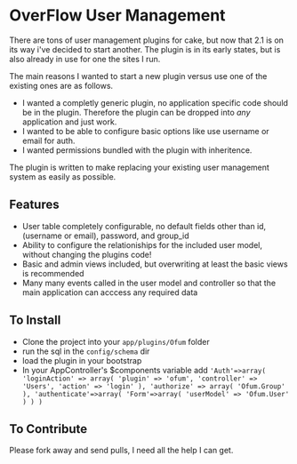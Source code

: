# OverFlow User Management

  There are tons of user management plugins for cake, but now that 2.1 is on its way i've decided to start another.
  The plugin is in its early states, but is also already in use for one the sites I run.

  The main reasons I wanted to start a new plugin versus use one of the existing ones are as follows.

  * I wanted a completly generic plugin, no application specific code should be in the plugin. Therefore the plugin can be dropped into *any* application and just work.
  * I wanted to be able to configure basic options like use username or email for auth.
  * I wanted permissions bundled with the plugin with inheritence.

  The plugin is written to make replacing your existing user management system as easily as possible.

## Features

  * User table completely configurable, no default fields other than id, (username or email), password, and group_id
  * Ability to configure the relationiships for the included user model, without changing the plugins code!
  * Basic and admin views included, but overwriting at least the basic views is recommended
  * Many many events called in the user model and controller so that the main application can acccess any required data

## To Install

  * Clone the project into your `app/plugins/Ofum` folder
  * run the sql in the `config/schema` dir
  * load the plugin in your bootstrap
  * In your AppController's $components variable add
	`'Auth'=>array(
		'loginAction' => array(
			'plugin' => 'ofum',
			'controller' => 'Users',
			'action' => 'login'
		),
		'authorize' => array(
			'Ofum.Group'
		),
		'authenticate'=>array(
			'Form'=>array(
				'userModel' => 'Ofum.User'
			)
		)
	)`

## To Contribute

  Please fork away and send pulls, I need all the help I can get.

